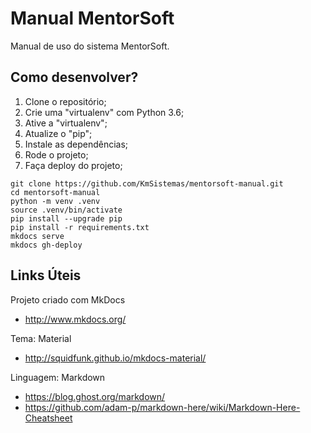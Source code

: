 # Manual MentorSoft

Manual de uso do sistema MentorSoft.


## Como desenvolver?

01. Clone o repositório;
02. Crie uma "virtualenv" com Python 3.6;
03. Ative a "virtualenv";
04. Atualize o "pip";
05. Instale as dependências;
06. Rode o projeto;
07. Faça deploy do projeto;

```console
git clone https://github.com/KmSistemas/mentorsoft-manual.git
cd mentorsoft-manual
python -m venv .venv
source .venv/bin/activate
pip install --upgrade pip
pip install -r requirements.txt
mkdocs serve
mkdocs gh-deploy
```


## Links Úteis

Projeto criado com MkDocs
 - http://www.mkdocs.org/

Tema: Material
 - http://squidfunk.github.io/mkdocs-material/

Linguagem: Markdown
 - https://blog.ghost.org/markdown/
 - https://github.com/adam-p/markdown-here/wiki/Markdown-Here-Cheatsheet
